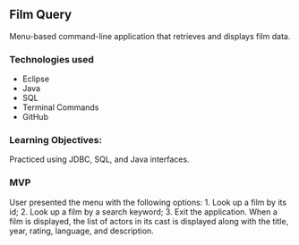 ## Film Query
Menu-based command-line application that retrieves and displays film data.

### Technologies used
- Eclipse
- Java
- SQL
- Terminal Commands
- GitHub
### Learning Objectives:
Practiced using JDBC, SQL, and Java interfaces.

### MVP
User presented the menu with the following options: 1. Look up a film by its id; 2. Look up a film by a search keyword; 3. Exit the application.
When a film is displayed, the list of actors in its cast is displayed along with the title, year, rating, language, and description.
